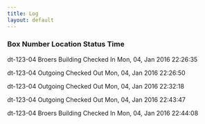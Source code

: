 ```yaml
---
title: Log
layout: default
---
```

<h3>Box Number	Location	Status		Time </h3>

dt-123-04	Broers Building 	Checked In	 Mon, 04, Jan 2016 22:26:35 

dt-123-04	Outgoing 	Checked Out	 Mon, 04, Jan 2016 22:26:50 

dt-123-04	Outgoing 	Checked Out	 Mon, 04, Jan 2016 22:32:18 

dt-123-04	Outgoing 	Checked Out	 Mon, 04, Jan 2016 22:43:47 

dt-123-04	Broers Building 	Checked In	 Mon, 04, Jan 2016 22:44:08 

